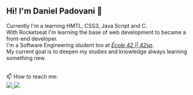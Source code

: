 ## Hi! I'm Daniel Padovani 👋

Currently I'm a learning HMTL, CSS3, Java Script and C.  
With Rocketseat I'm learning the base of web development to became a front-end developer.
<br>
I'm a Software Engineering student too at [*École 42 || 42sp*](https://www.42sp.org.br/).  
My current goal is to deepen my studies and knowledge always learning something new.

<div>
<!-- <img height="180em" src="https://github-readme-stats.vercel.app/api?username=Dan-Padovani&show_icons=true&theme=algolia&include_all_commits=true&count_private=true"/>
<img height="180em" src="https://github-readme-stats.vercel.app/api/top-langs/?username=Dan-Padovani&layout=compact&langs_count=16&theme=algolia"/> -->
</div>

<br>
📫 How to reach me: 
<div>
  <a href="https://www.linkedin.com/in/daniel-padovani/" target="_blank">
    <img src="https://img.shields.io/badge/LinkedIn-0077B5?style=for-the-badge&logo=linkedin&logoColor=white">
  </a>
  <a href="mailto:dan_padovani@hotmail.com" target="_blank">
    <img src="https://img.shields.io/badge/Microsoft_Outlook-0078D4?style=for-the-badge&logo=microsoft-outlook&logoColor=white">
  </a>  
</div>
